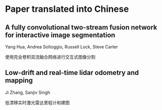# Paper translated into Chinese

## A fully convolutional two-stream fusion network for interactive image segmentation
Yang Hua, Andrea Soltoggio, Russell Lock, Steve Carter

使用完全卷积双流融合网络进行交互式图像分割

## Low-drift and real-time lidar odometry and mapping
Ji Zhang, Sanjiv Singh

低漂移实时激光雷达里程计和建图
